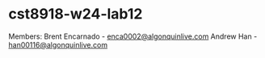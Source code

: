 # cst8918-w24-lab12

Members:
Brent Encarnado - enca0002@algonquinlive.com
Andrew Han - han00116@algonquinlive.com
